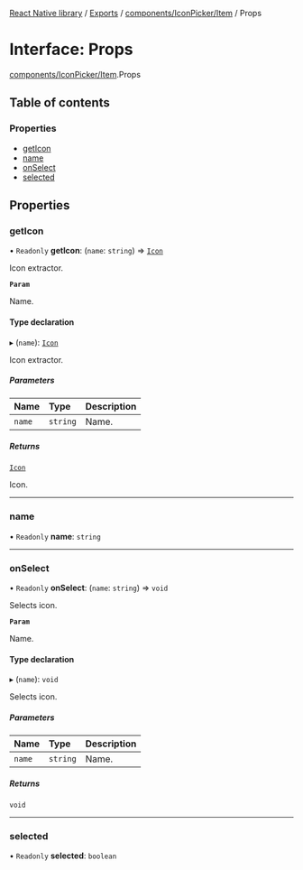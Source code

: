 [React Native library](../index.md) / [Exports](../modules.md) / [components/IconPicker/Item](../modules/components_IconPicker_Item.md) / Props

# Interface: Props

[components/IconPicker/Item](../modules/components_IconPicker_Item.md).Props

## Table of contents

### Properties

- [getIcon](components_IconPicker_Item.Props.md#geticon)
- [name](components_IconPicker_Item.Props.md#name)
- [onSelect](components_IconPicker_Item.Props.md#onselect)
- [selected](components_IconPicker_Item.Props.md#selected)

## Properties

### getIcon

• `Readonly` **getIcon**: (`name`: `string`) => [`Icon`](icons_icons_common_types.Icon.md)

Icon extractor.

**`Param`**

Name.

#### Type declaration

▸ (`name`): [`Icon`](icons_icons_common_types.Icon.md)

Icon extractor.

##### Parameters

| Name | Type | Description |
| :------ | :------ | :------ |
| `name` | `string` | Name. |

##### Returns

[`Icon`](icons_icons_common_types.Icon.md)

Icon.

___

### name

• `Readonly` **name**: `string`

___

### onSelect

• `Readonly` **onSelect**: (`name`: `string`) => `void`

Selects icon.

**`Param`**

Name.

#### Type declaration

▸ (`name`): `void`

Selects icon.

##### Parameters

| Name | Type | Description |
| :------ | :------ | :------ |
| `name` | `string` | Name. |

##### Returns

`void`

___

### selected

• `Readonly` **selected**: `boolean`
